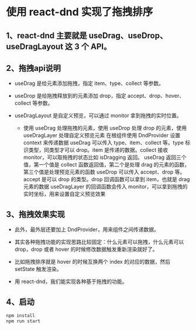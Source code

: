# 使用 react-dnd 实现了拖拽排序

## 1、react-dnd 主要就是 useDrag、useDrop、useDragLayout 这 3 个 API。

## 2、拖拽api说明

- useDrag 是给元素添加拖拽，指定 item、type、collect 等参数。

- useDrop 是给拖拽释放到的元素添加 drop，指定 accept、drop、hover、collect 等参数。

- useDragLayout 是自定义预览，可以通过 monitor 拿到拖拽的实时位置。

  - 使用 useDrag 处理拖拽的元素，使用 useDrop 处理 drop 的元素，使用 useDragLayer 处理自定义预览元素
    在根组件使用 DndProvider 设置 context 来传递数据
    useDrag 可以传入 type、item、collect 等。type 标识类型，同类型才可以 drop。item 是传递的数据。collect 接收 monitor，可以取拖拽的状态比如 isDragging 返回。
    useDrag 返回三个值，第一个值是 collect 函数返回值，第二个是处理 drag 的元素的函数，第三个值是处理预览元素的函数
    useDrop 可以传入 accept、drop 等。accept 是可以 drop 的类型。drop 回调函数可以拿到 item，也就是 drag 元素的数据
    useDragLayer 的回调函数会传入 monitor，可以拿到拖拽的实时坐标，用来设置自定义预览效果

## 3、拖拽效果实现

- 此外，最外层还要加上 DndProvider，用来组件之间传递数据。

- 其实各种拖拽功能的实现思路比较固定：什么元素可以拖拽，什么元素可以 drop，drop 或者 hover 的时候修改数据触发重新渲染就好了。

- 比如拖拽排序就是 hover 的时候互换两个 index 的对应的数据，然后 setState 触发渲染。

- 用 react-dnd，我们能实现各种基于拖拽的功能。

## 4、启动
```bash
npm install
npm run start
```